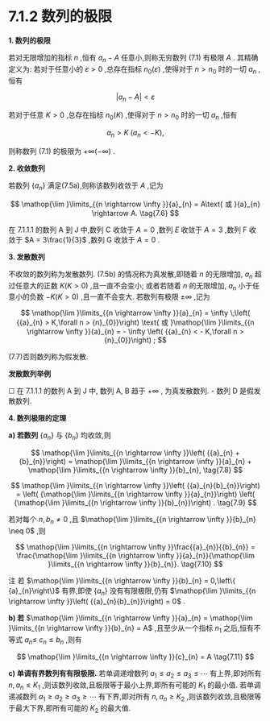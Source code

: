 # 7.1.2 数列的极限

**1. 数列的极限**

若对无限增加的指标 $n$ ,恒有 ${a}_{n} - A$ 任意小,则称无穷数列 (7.1) 有极限 $A$ . 其精确定义为: 若对于任意小的 $\varepsilon  > 0$ ,总存在指标 ${n}_{0}\left( \varepsilon \right)$ ,使得对于 $n > {n}_{0}$ 时的一切 ${a}_{n}$ ,恒有

$$
\left| {{a}_{n} - A}\right|  < \varepsilon  \tag{7.5a}
$$

若对于任意 $K > 0$ ,总存在指标 ${n}_{0}\left( K\right)$ ,使得对于 $n > {n}_{0}$ 时的一切 ${a}_{n}$ ,恒有

$$
{a}_{n} > K\;\left( {{a}_{n} <  - K}\right) , \tag{7.5b}
$$

则称数列 (7.1) 的极限为 $+ \infty \left( {-\infty }\right)$ .

**2. 收敛数列**

若数列 $\left\{  {a}_{n}\right\}$ 满足(7.5a),则称该数列收敛于 $A$ ,记为

$$
\mathop{\lim }\limits_{{n \rightarrow  \infty }}{a}_{n} = A\text{ 或 }{a}_{n} \rightarrow  A. \tag{7.6}
$$

在 7.1.1.1 的数列 $\mathrm{A}$ 到 $\mathrm{J}$ 中,数列 $\mathrm{C}$ 收敛于 $A = 0$ ,数列 $E$ 收敛于 $A = 3$ ,数列 $\mathrm{F}$ 收敛于 $A = 3\frac{1}{3}$ ,数列 $\mathrm{G}$ 收敛于 $A = 0$ .

**3. 发散数列**

不收敛的数列称为发散数列. (7.5b) 的情况称为真发散,即随着 $n$ 的无限增加, ${a}_{n}$ 超过任意大的正数 $K\left( {K > 0}\right)$ ,且一直不会变小; 或者若随着 $n$ 的无限增加, ${a}_{n}$ 小于任意小的负数 $- K\left( {K > 0}\right)$ ,且一直不会变大. 若数列有极限 $\pm  \infty$ ,记为

$$
\mathop{\lim }\limits_{{n \rightarrow  \infty }}{a}_{n} = \infty \;\left( {{a}_{n} > K,\forall n > {n}_{0}}\right) \text{ 或 }\mathop{\lim }\limits_{{n \rightarrow  \infty }}{a}_{n} =  - \infty \left( {{a}_{n} <  - K,\forall n > {n}_{0}}\right) ;
$$

(7.7)否则数列称为假发散.

**发散数列举例**

☐ 在 7.1.1.1 的数列 A 到 J 中, 数列 A, B 趋于 $+ \infty$ , 为真发散数列. - 数列 $\mathrm{D}$ 是假发散数列.

**4. 数列极限的定理**

**a) 若数列** $\left\{  {a}_{n}\right\}$ 与 $\left\{  {b}_{n}\right\}$ 均收敛,则

$$
\mathop{\lim }\limits_{{n \rightarrow  \infty }}\left( {{a}_{n} + {b}_{n}}\right)  = \mathop{\lim }\limits_{{n \rightarrow  \infty }}{a}_{n} + \mathop{\lim }\limits_{{n \rightarrow  \infty }}{b}_{n}, \tag{7.8}
$$

$$
\mathop{\lim }\limits_{{n \rightarrow  \infty }}\left( {{a}_{n}{b}_{n}}\right)  = \left( {\mathop{\lim }\limits_{{n \rightarrow  \infty }}{a}_{n}}\right) \left( {\mathop{\lim }\limits_{{n \rightarrow  \infty }}{b}_{n}}\right) . \tag{7.9}
$$

若对每个 $n,{b}_{n} \neq  0$ ,且 $\mathop{\lim }\limits_{{n \rightarrow  \infty }}{b}_{n} \neq  0$ ,则

$$
\mathop{\lim }\limits_{{n \rightarrow  \infty }}\frac{{a}_{n}}{{b}_{n}} = \frac{\mathop{\lim }\limits_{{n \rightarrow  \infty }}{a}_{n}}{\mathop{\lim }\limits_{{n \rightarrow  \infty }}{b}_{n}}. \tag{7.10}
$$

注 若 $\mathop{\lim }\limits_{{n \rightarrow  \infty }}{b}_{n} = 0,\left\{  {a}_{n}\right\}$ 有界,即使 $\left\{  {a}_{n}\right\}$ 没有有限极限,仍有 $\mathop{\lim }\limits_{{n \rightarrow  \infty }}\left( {{a}_{n}{b}_{n}}\right)  = 0$ .

**b) 若** $\mathop{\lim }\limits_{{n \rightarrow  \infty }}{a}_{n} = \mathop{\lim }\limits_{{n \rightarrow  \infty }}{b}_{n} = A$ ,且至少从一个指标 ${n}_{1}$ 之后,恒有不等式 ${a}_{n} \leq$ ${c}_{n} \leq  {b}_{n}$ ,则有

$$
\mathop{\lim }\limits_{{n \rightarrow  \infty }}{c}_{n} = A \tag{7.11}
$$

**c) 单调有界数列有有限极限.** 若单调递增数列 ${a}_{1} \leq  {a}_{2} \leq  {a}_{3} \leq  \cdots$ 有上界,即对所有 $n,{a}_{n} \leq  {K}_{1}$ ,则该数列收敛,且极限等于最小上界,即所有可能的 ${K}_{1}$ 的最小值. 若单调递减数列 ${a}_{1} \geq  {a}_{2} \geq  {a}_{3} \geq  \cdots$ 有下界,即对所有 $n,{a}_{n} \geq  {K}_{2}$ ,则该数列收敛,且极限等于最大下界,即所有可能的 ${K}_{2}$ 的最大值.

